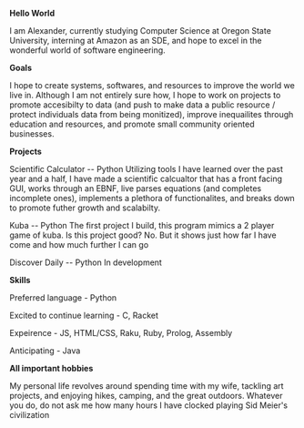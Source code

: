 **Hello World**

I am Alexander, currently studying Computer Science at Oregon State University, interning at Amazon as an SDE, and hope to excel in the wonderful world of software engineering.

**Goals**

I hope to create systems, softwares, and resources to improve the world we live in. Although I am not entirely sure how, I hope to work on projects to promote accesibilty to data (and push to make data a public resource / protect individuals data from being monitized), improve inequailites through education and resources, and promote small community oriented businesses. 

**Projects**

Scientific Calculator -- Python
Utilizing tools I have learned over the past year and a half, I have made a scientific calcualtor that has a front facing GUI, works through an EBNF, live parses equations (and completes incomplete ones), implements a plethora of functionalites, and breaks down to promote futher growth and scalabilty. 

Kuba -- Python
The first project I build, this program mimics a 2 player game of kuba. Is this project good? No. But it shows just how far I have come and how much further I can go

Discover Daily -- Python
In development

**Skills**

Preferred language - Python

Excited to continue learning - C, Racket

Expeirence - JS, HTML/CSS, Raku, Ruby, Prolog, Assembly

Anticipating - Java

**All important hobbies**
 
My personal life revolves around spending time with my wife, tackling art projects, and enjoying hikes, camping, and the great outdoors. Whatever you do, do not ask me how many hours I have clocked playing Sid Meier's civilization
